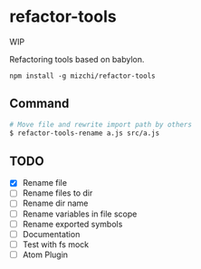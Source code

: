 # refactor-tools

WIP

Refactoring tools based on babylon.

```
npm install -g mizchi/refactor-tools
```

## Command

```sh
# Move file and rewrite import path by others
$ refactor-tools-rename a.js src/a.js
```

## TODO

- [x] Rename file
- [ ] Rename files to dir
- [ ] Rename dir name
- [ ] Rename variables in file scope
- [ ] Rename exported symbols
- [ ] Documentation
- [ ] Test with fs mock
- [ ] Atom Plugin
